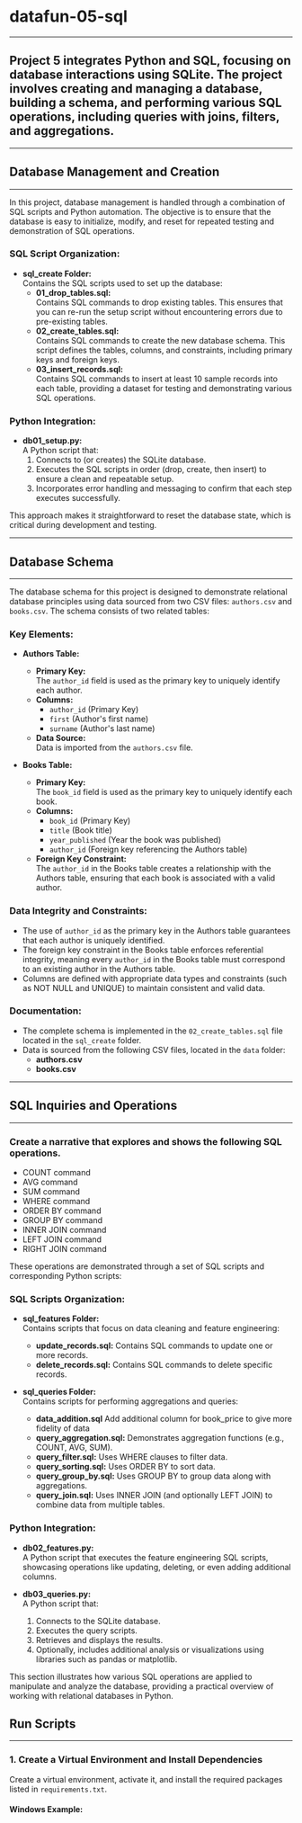 # datafun-05-sql
---

## Project 5 integrates Python and SQL, focusing on database interactions using SQLite. The project involves creating and managing a database, building a schema, and performing various SQL operations, including queries with joins, filters, and aggregations.

---

## Database Management and Creation
---
In this project, database management is handled through a combination of SQL scripts and Python automation. The objective is to ensure that the database is easy to initialize, modify, and reset for repeated testing and demonstration of SQL operations.

### SQL Script Organization:
- **sql_create Folder:**  
  Contains the SQL scripts used to set up the database:
  - **01_drop_tables.sql:**  
    Contains SQL commands to drop existing tables. This ensures that you can re-run the setup script without encountering errors due to pre-existing tables.
  - **02_create_tables.sql:**  
    Contains SQL commands to create the new database schema. This script defines the tables, columns, and constraints, including primary keys and foreign keys.
  - **03_insert_records.sql:**  
    Contains SQL commands to insert at least 10 sample records into each table, providing a dataset for testing and demonstrating various SQL operations.

### Python Integration:
- **db01_setup.py:**  
  A Python script that:
  1. Connects to (or creates) the SQLite database.
  2. Executes the SQL scripts in order (drop, create, then insert) to ensure a clean and repeatable setup.
  3. Incorporates error handling and messaging to confirm that each step executes successfully.
  
This approach makes it straightforward to reset the database state, which is critical during development and testing.

---

## Database Schema
---
The database schema for this project is designed to demonstrate relational database principles using data sourced from two CSV files: `authors.csv` and `books.csv`. The schema consists of two related tables:

### Key Elements:
- **Authors Table:**  
  - **Primary Key:**  
    The `author_id` field is used as the primary key to uniquely identify each author.
  - **Columns:**  
    - `author_id` (Primary Key)
    - `first` (Author's first name)
    - `surname` (Author's last name)
  - **Data Source:**  
    Data is imported from the `authors.csv` file.

- **Books Table:**  
  - **Primary Key:**  
    The `book_id` field is used as the primary key to uniquely identify each book.
  - **Columns:**  
    - `book_id` (Primary Key)
    - `title` (Book title)
    - `year_published` (Year the book was published)
    - `author_id` (Foreign key referencing the Authors table)
  - **Foreign Key Constraint:**  
    The `author_id` in the Books table creates a relationship with the Authors table, ensuring that each book is associated with a valid author.

### Data Integrity and Constraints:
- The use of `author_id` as the primary key in the Authors table guarantees that each author is uniquely identified.
- The foreign key constraint in the Books table enforces referential integrity, meaning every `author_id` in the Books table must correspond to an existing author in the Authors table.
- Columns are defined with appropriate data types and constraints (such as NOT NULL and UNIQUE) to maintain consistent and valid data.

### Documentation:
- The complete schema is implemented in the `02_create_tables.sql` file located in the `sql_create` folder.
- Data is sourced from the following CSV files, located in the `data` folder:
  - **authors.csv**  
  - **books.csv**  

---

## SQL Inquiries and Operations
---
### Create a narrative that explores and shows the following SQL operations. 

- COUNT command
- AVG command
- SUM command
- WHERE command
- ORDER BY command
- GROUP BY command
- INNER JOIN command
- LEFT JOIN command
- RIGHT JOIN command


These operations are demonstrated through a set of SQL scripts and corresponding Python scripts:

### SQL Scripts Organization:
- **sql_features Folder:**  
  Contains scripts that focus on data cleaning and feature engineering:
  - **update_records.sql:** Contains SQL commands to update one or more records.
  - **delete_records.sql:** Contains SQL commands to delete specific records.

- **sql_queries Folder:**  
  Contains scripts for performing aggregations and queries:
  - **data_addition.sql** Add additional column for book_price to give more fidelity of data
  - **query_aggregation.sql:** Demonstrates aggregation functions (e.g., COUNT, AVG, SUM).
  - **query_filter.sql:** Uses WHERE clauses to filter data.
  - **query_sorting.sql:** Uses ORDER BY to sort data.
  - **query_group_by.sql:** Uses GROUP BY to group data along with aggregations.
  - **query_join.sql:** Uses INNER JOIN (and optionally LEFT JOIN) to combine data from multiple tables.

### Python Integration:
- **db02_features.py:**  
  A Python script that executes the feature engineering SQL scripts, showcasing operations like updating, deleting, or even adding additional columns.
  
- **db03_queries.py:**  
  A Python script that:
  1. Connects to the SQLite database.
  2. Executes the query scripts.
  3. Retrieves and displays the results.
  4. Optionally, includes additional analysis or visualizations using libraries such as pandas or matplotlib.

This section illustrates how various SQL operations are applied to manipulate and analyze the database, providing a practical overview of working with relational databases in Python.

## Run Scripts

---
### 1. Create a Virtual Environment and Install Dependencies
Create a virtual environment, activate it, and install the required packages listed in `requirements.txt`.

#### Windows Example:


